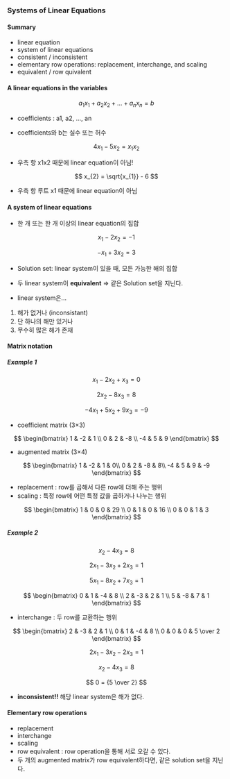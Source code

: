 ### Systems of Linear Equations

#### Summary

* linear equation
* system of linear equations
* consistent / inconsistent
* elementary row  operations: replacement, interchange, and scaling
* equivalent / row quivalent



#### A linear equations in the variables


$$
a_{1}x_{1} + a_{2}x_{2} + ...+a_{n}x_{n} = b
$$
* coefficients : a1, a2, ..., an

* coefficients와 b는 실수 또는 허수


$$
4x_{1} - 5x_{2} = x_{1}x_{2}
$$

* 우측 항 x1x2 때문에 linear equation이 아님!


$$
x_{2} = \sqrt{x_{1}} - 6
$$

* 우측 항 루트 x1 때문에 linear equation이 아님



#### A system of linear equations

* 한 개 또는 한 개 이상의 linear equation의 집합

$$
x_{1} - 2x_{2} = -1
$$

$$
-x_{1} + 3x_{2} = 3
$$

* Solution set: linear system이 있을 때, 모든 가능한 해의 집합

* 두 linear system이 **equivalent** => 같은 Solution set을 지닌다.



* linear system은...

1. 해가 없거나 (inconsistant)
2. 단 하나의 해만 있거나
3. 무수히 많은 해가 존재



#### Matrix notation

##### Example 1

$$
x_{1} - 2x_{2} + x_{3} = 0
$$

$$
2x_{2} - 8x_{3} = 8
$$

$$
-4x_{1} + 5x_{2} + 9x_{3} = -9
$$



* coefficient matrix (3×3)

$$
\begin{bmatrix}
1 & -2 & 1 \\
0 & 2 & -8 \\
-4 & 5 & 9
\end{bmatrix}
$$



* augmented matrix (3×4)

$$
\begin{bmatrix}
1 & -2 & 1 & 0\\
0 & 2 & -8 & 8\\
-4 & 5 & 9 & -9
\end{bmatrix}
$$



* replacement : row를 곱해서 다른 row에 더해 주는 행위
* scaling : 특정 row에 어떤 특정 값을 곱하거나 나누는 행위


$$
\begin{bmatrix}
1 & 0 & 0 & 29 \\
0 & 1 & 0 & 16 \\
0 & 0 & 1 & 3
\end{bmatrix}
$$



##### Example 2

$$
x_{2} - 4x_{3} = 8
$$

$$
2x_{1} - 3x_{2} + 2x_{3} = 1
$$

$$
5x_{1} - 8x_{2} + 7x_{3} =1
$$

$$
\begin{bmatrix}
0 & 1 & -4 & 8 \\
2 & -3 & 2 & 1 \\
5 & -8 & 7 & 1
\end{bmatrix}
$$



* interchange : 두 row를 교환하는 행위

$$
\begin{bmatrix}
2 & -3 & 2 & 1 \\
0 & 1 & -4 & 8 \\
0 & 0 & 0 & 5 \over 2
\end{bmatrix}
$$


$$
2x_{1} - 3x_{2} - 2x_{3} = 1
$$

$$
x_{2} - 4x_{3} = 8
$$

$$
0 = {5 \over 2}
$$

* **inconsistent!!** 해당 linear system은 해가 없다.



#### Elementary row operations

* replacement
* interchange
* scaling
* row equivalent : row operation을 통해 서로 오갈 수 있다.
* 두 개의 augmented matrix가 row equivalent하다면, 같은 solution set을 지닌다.